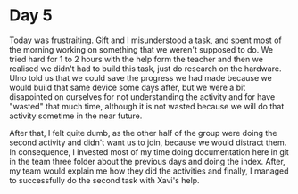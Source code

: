 # Day 5
Today was frustraiting. Gift and I misunderstood a task, and spent most of the morning working on something that we weren't supposed to do. We tried hard for 1 to 2 hours with the help form the teacher and then we realised we didn't had to build this task, just do research on the hardware. Ulno told us that we could save the progress we had made because we would build that same device some days after, but we were a bit disapointed on ourselves for not understanding the activity and for have "wasted" that much time, although it is not wasted because we will do that activity sometime in the near future.

After that, I felt quite dumb, as the other half of the group were doing the second activity and didn't want us to join, because we would distract them. In consequence, I invested most of my time doing documentation here in git in the team three folder about the previous days and doing the index.  After, my team would explain me how they did the activities and finally, I managed to successfully do the second task with Xavi's help.
